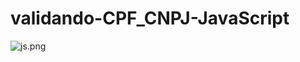 # validando-CPF_CNPJ-JavaScript

![js.png](https://user-images.githubusercontent.com/102491438/219702596-b2d9097c-d20c-4296-a6ed-e5df8f1220cd.png)
